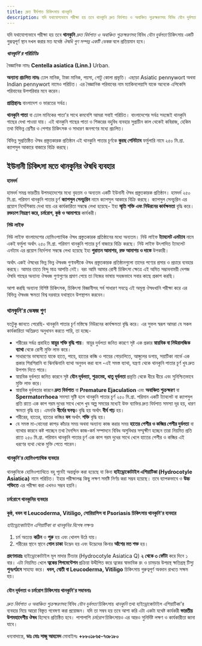 ```yaml
---
title: দ্রুত বীর্যপাত চিকিৎসায় থানকুনি
description: যদি যথাযোগ্যভাবে পরীক্ষা হয় তবে থানকুনি দ্রুত বির্যপাত ও অবাঞ্চিত শুক্রক্ষরণসহ বিবিধ যৌন দুর্বলতা চিকিৎসায় একটি গুরূত্বপূর্ণ স্থান দখল করার মত যথেষ্ঠ ঔষধি গুণ সম্পন্ন একটি ভেষজ বলে প্রতিয়মান হবে।
---
```

যদি যথাযোগ্যভাবে পরীক্ষা হয় তবে <strong>থানকুনি</strong> <em>দ্রুত বির্যপাত ও অবাঞ্চিত শুক্রক্ষরণসহ</em> বিবিধ <em>যৌন দুর্বলতা</em> চিকিৎসায় একটি গুরূত্বপূর্ণ স্থান দখল করার মত যথেষ্ঠ <em>ঔষধি গুণ সম্পন্ন একটি ভেষজ</em> বলে প্রতিয়মান হবে।

<em><strong>থানকুনি'র পরিচিতিঃ</strong></em>

বৈজ্ঞানিক নামঃ <strong>Centella asiatica (Linn.)</strong> Urban.

<strong>অন্যান্য প্রচলিত নামঃ</strong> ঢোল মানিক, টাকা মানিক, পয়সা, গোটু কোলা প্রভৃতি। এছাড়া Asiatic pennywort অথবা Indian pennywort নামেও পরিচিত। এর বৈজ্ঞানিক পরিবাবের নাম ম্যাকিনলেয়াসি যাকে অনেকে এপিকেসি পরিবাবের উপপরিবার মনে করেন।

<strong>প্রাপ্তিস্থানঃ</strong> বাংলাদেশ ও ভারতের সর্বত্র।

<strong>থানকুনি পাতা</strong> বা ঢোল মানিকের পাতা'র সাথে কমবেশি আমরা সবাই পরিচিত। বাংলাদেশের সর্বত্র সহজেই থানকুনি গাছের দেখা পাওয়া যায়। এই থানকুনি গাছের পাতা ও শিকরের বহুবিধ ব্যবহার সুপ্রাচীন কাল থেকেই কবিরাজ, হেকিম তথা বিভিন্ন শ্রেণীর ও পেশার চিকিৎসক ও সাধারণ জনগণের মধ্যে প্রচলিত।

বিভিন্ন সুপ্রতিষ্ঠিত ঔষধ প্রস্তুতকারক প্রতিষ্ঠান এই থানকুনি পাতার চূর্ণকে <strong>কুরছ পেনিট্যাব</strong> ফর্মুলারি নামে ২৫০ মি.গ্রা. ক্যাপসুল আকারে বাজারে বিক্রি করছে।

## ইউনানী চিকিৎসা মতে থানকুনির ঔষধি ব্যবহার

<strong>হামদর্দ</strong>

হামদর্দ সমগ্র ভারতীয় উপমহাদেশের মধ্যে বৃহত্তম ও অন্যতম একটি ইউনানী ঔষধ প্রস্তুতকারক প্রতিষ্ঠান। হামদর্দ ২৫০ মি.গ্রা. পরিমাণ থানকুনি পাতার চূর্ণ <strong>ক্যাপসুল সেনচুরিন</strong> নামে ক্যাপসুল আকারে বিক্রি করছে। ক্যাপসুল সেনচুরিন এর প্রয়োগ নির্দেশিকায় দেখা যায় এর কার্যকারিতা সম্বন্ধে লেখা হয়েছে- ইহা <strong>স্মৃতি শক্তি এবং নিউরনের কার্যক্ষমতা</strong> বৃদ্ধি করে। <strong>রক্তচাপ নিয়ন্ত্রণ করে, চর্মরোগ, কুষ্ঠ ও আমাশয়ে</strong> কার্যকরী।

<strong>নিউ লাইফ</strong>

নিউ লাইফ বাংলাদেশের হোমিওপ্যাথিক ঔষধ প্রস্তুতকারক প্রতিষ্ঠানের মধ্যে অন্যতম। নিউ লাইফ <strong>ট্যাবলেট এনট্যাব</strong> নামে একই ফর্মুলা অর্থাৎ ২৫০ মি.গ্রা. পরিমাণ থানকুনি পাতার চূর্ণ বাজারে বিক্রি করছে। নিউ লাইফ উৎপাদিত ট্যাবলেট এনট্যাব এর প্রয়োগ নির্দেশনা সম্বন্ধে লেখা হয়েছে ইহা <strong>পুরাতন আমাশয়, রক্ত আমাশয় ও দাস্তে</strong> উপকারী।

অর্থাৎ একই ঔষধের ভিন্ন ভিন্ন ঔষধজ গুণাবলীকে ঔষধ প্রস্তুতকারক প্রতিষ্ঠানগুলো তাদের পণ্যের প্রসার ও প্রচারে ব্যবহার করছে। আমার তাতে বিন্দু মাত্র আপত্তি নেই। বরং আমি আমার রোগী চিকিৎসা ক্ষেত্রে এই অমিত সম্ভাবনাময়ী দেশজ ঔষধি গাছের অন্যান্য ঔষধজ গুণাগুণের প্রমাণ পেয়ে তা নিজের ভাষায় সহজভাবে সবার কাছে প্রকাশ করছি।

আশা করছি অন্যান্য বিশিষ্ট চিকিৎসক, চিকিৎসা বিজ্ঞানীসহ সর্ব সাধারণ সযত্নে এই অমূল্য ঔষধখানি পরীক্ষা করে এর বিভিন্ন ঔষধজ ক্ষমতা বিশ্ব দরবারে যথাস্থানে উপস্থাপন করবেন।

### থানকুনি'র ভেষজ গুণ

যতটুকু জানতে পেরেছি- থানকুনি পাতার চূর্ণ মস্তিস্কে নিউরনের কার্যক্ষমতা বৃদ্ধি করে। এর সুফল স্বরূপ আমরা যে সকল কার্যকারিতা অতিদ্রুত অনুধাবন করতে পারি, তা হচ্ছে-

<ul>
	<li>শরীরের সর্বত্র প্রবাহিত <strong>স্নায়ুর শক্তি বৃদ্ধি পায়</strong>। স্নায়ুর দুর্বলতা জনিত কারণে সৃষ্ট এক প্রকার <strong>স্নায়বিক বা নিউরালজিক ব্যাথা </strong>থেকে রোগী মুক্তি লাভ করে।</li>
	<li>সাধারণের ভাষ্যমতে যাকে হাতে, পায়ে, হাতের কব্জি ও পায়ের গোড়ালিতে, আঙ্গুলের ডগায়, সয়াটিকা নার্ভে এক প্রকার শিরশিরানি বা ঝিনঝিনানি ব্যাথা অনুভব করা বলে -এই সমস্ত ব্যাথা, যন্ত্রণা থেকে থানকুনি পাতার চূর্ণ খুব দ্রুত উপশম দিতে পারে।</li>
	<li>স্নায়বিক দুর্বলতা জনিত কারনে সৃষ্ট <strong>যৌন দূর্বলতা, শুক্রমেহ, ধাতু দূর্বলতা </strong>প্রভৃতি থেকে ধীরে ধীরে এবং সুনিশ্চিতভাবে মুক্তি লাভ করে।</li>
	<li>স্নায়বিক দুর্বলতার কারনে <strong>দ্রুত বির্যপাত</strong> বা <strong>Premature Ejaculation</strong> এবং <strong>অবাঞ্চিত শুক্রক্ষরণ</strong> বা <strong>Spermatorrhoea</strong> সমস্যা সৃষ্টি হলে থানকুনি পাতার চূর্ণ ২৫০ মি.গ্রা. পরিমান একটি ট্যাবলেট বা ক্যাপসুল প্রতি রাতে এক কাপ গরম দুধের সাথে খেলে খুব অল্প সময়ের মধ্যেই উক্ত ব্যাক্তির দ্রুত বির্যপাত সমস্যা দূর হয়, ধারণ ক্ষমতা বৃদ্ধি হয়। এমনকি <strong>বীর্যের ঘনত্ব</strong>ও বৃদ্ধি হয় অর্থাৎ <strong>বীর্য গাঢ়</strong> হয়।</li>
	<li>শরীরের, হাতের, হাতের কব্জির <strong>বল</strong> অর্থাৎ <strong>শক্তি</strong> বৃদ্ধি হয়।</li>
	<li>যে সমস্ত মা-বোনেরা কাপড় কাঁচার সময় অথবা অন্যান্য কাজ করার সময় <strong>হাতের পেশীর ও কব্জির পেশীর দুর্বলতা</strong> বা ব্যাথার কারনে কষ্ট পাচ্ছেন তথা দৈনন্দিন কাজ-কর্ম সম্পাদনে বিবিধ অসুবিধার সম্মুক্ষীণ হচ্ছেন তারা নিয়মিত প্রতি রাতে ২৫০ মি.গ্রা. পরিমান থানকুনি পাতার চূর্ণ এক কাপ গরম দুধের সাথে খেলে হাতের পেশীর ও কব্জির এই ধরণের ব্যথা থেকে মুক্তি পেতে পারেন।</li>
</ul>

#### থানকুনি'র হোমিওপ্যাথিক ব্যবহার

থানকুনিকে হোমিওপ্যাথিতে বহু পূর্বেই অন্তর্ভুক্ত করা হয়েছে যা কিনা <strong>হাইড্রোকোটাইল এশিয়াটিকা (Hydrocotyle Asiatica)</strong> নামে পরিচিত। ইহার পরীক্ষালব্ধ কিছু লক্ষণ সমষ্টি নির্ণয় করা সম্ভব হয়েছে। তবে ব্যাপকভাবে ও <strong>উচ্চ শক্তিতে</strong> এর পরীক্ষা করা এখনও সম্ভব হয়নি।

#### <strong>চর্মরোগে থানকুনির ব্যবহার</strong>

<strong>কুষ্ঠ, ধবল বা Leucoderma, Vitiligo, সোরিয়াসিস বা Psoriasis চিকিৎসায় থানকুনি'র ব্যবহার</strong>

<em>হাইড্রোকোটাইল এশিয়াটিকা বা থানকুনির বিশেষ লক্ষণঃ</em>

<ol>
	<li>চর্ম অত্যন্ত <strong>কঠিন</strong> ও <strong>পূরু</strong> হয় এবং খোলস উঠে যায়।</li>
	<li>শরীরের স্থানে স্থানে <strong>গোল চাকা</strong> উদ্ভেদ হয় এবং উদ্ভেদের কিনার <strong>আঁশের মত শক্ত</strong> হয়।</li>
</ol>

<strong>গ্রহণমাত্রাঃ</strong> হাইড্রোকোটাইল মূল মাদার টিংচার (Hydrocotyle Asiatica Q) <strong>২ থেকে ৩ ফোঁটা</strong> করে দিনে ১ বার। এটা নিয়মিত খেলে <strong>ত্বকের পিগমেন্টেশন </strong>প্রক্রিয়া উদ্দীপিত করে ত্বকের স্বাভাবিক রং ও চামড়ার উপরস্থ ক্ষতিগ্রস্থ টিস্যু <strong>পুনঃগঠনে</strong> সাহায্য করে। <strong>ধবল, শ্বেতী বা Leucoderma, Vitiligo</strong> চিকিৎসায় গুরুত্বপূর্ণ অবদান রাখতে সক্ষম হয়।

#### যৌন দূর্বলতা ও চর্মরোগ চিকিৎসায় থানকুনি'র সম্বাবনাঃ

<em>দ্রুত বির্যপাত ও অবাঞ্চিত শুক্রক্ষরণসহ</em> বিবিধ <em>যৌন দুর্বলতা</em> চিকিৎসায় <em>থানকুনি </em>তথা হাইড্রোকোটাইল এশিয়াটিকা'র ব্যবহার নিয়ে আরো বিস্তৃত গবেষণা করা প্রয়োজন। যদি তা সম্বব হয় তবে আশা করি এটা একটা যথেষ্ট কার্যকরী <strong>ভারতীয় উপমহাদেশীয় ঔষধ</strong> হিসেবে প্রতিষ্ঠিত হবে। পাশাপাশি <em>চর্মরোগ</em> চিকিৎসায়ও এর আরও সুনির্দিষ্ট লক্ষণ ও কার্যকারীতা জানা যাবে।

ধন্যবাদান্তে,
<strong>ডাঃ মোঃ সাজু আহমেদ</strong>
মোবাইলঃ <strong>+৮৮০১৮৬৫-৭৩৮১৮০</strong>
